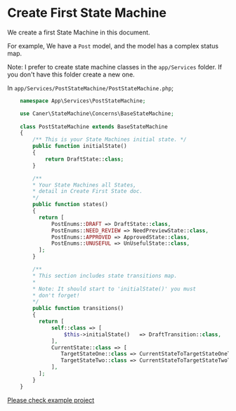 
# Create First State Machine
We create a first State Machine in this document.

For example, We have a `Post` model, and the model has a complex status map.

Note: I prefer to create state machine classes in the `app/Services` folder. If you don't have this folder create a new one.

In `app/Services/PostStateMachine/PostStateMachine.php`;

```php
    namespace App\Services\PostStateMachine;

    use Caner\StateMachine\Concerns\BaseStateMachine;
    
    class PostStateMachine extends BaseStateMachine  
    {
	    /** This is your State Machines initial state. */
    	public function initialState()  
    	{  
	    	return DraftState::class;  
    	}

		/** 
		* Your State Machines all States, 
		* detail in Create First State doc.
		*/
		public function states()  
		{  
		  return [  
			  PostEnums::DRAFT => DraftState::class,  
			  PostEnums::NEED_REVIEW => NeedPreviewState::class,  
			  PostEnums::APPROVED => ApprovedState::class,  
			  PostEnums::UNUSEFUL => UnUsefulState::class,  
		  ];  
		}

		/**
		* This section includes state transitions map.
		* 
		* Note: It should start to 'initialState()' you must
		* don't forget!
		*/
		public function transitions()  
		{  
		  return [  
			  self::class => [  
				  $this->initialState()   => DraftTransition::class,  
			  ],  
			  CurrentState::class => [  
				 TargetStateOne::class => CurrentStateToTargetStateOneTransition::class,  
				 TargetStateTwo::class => CurrentStateToTargetStateTwoTransition::class,  
			  ],
		  ];  
		}
    }
```

[Please check example project](https://github.com/CanerErgez/laravel-state-machine-sample-project)
